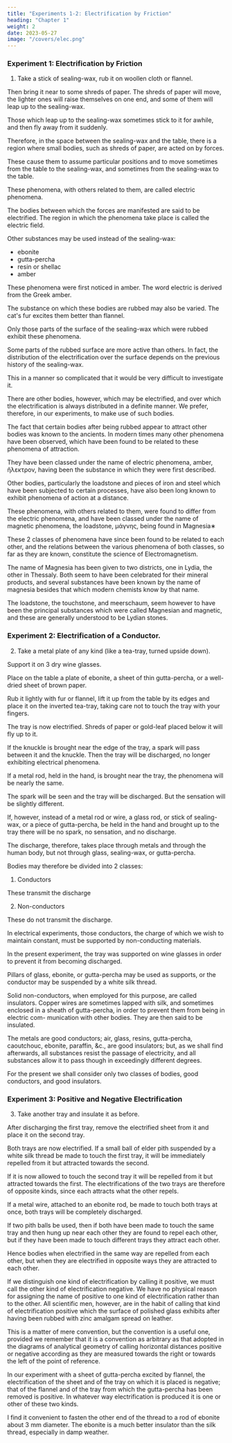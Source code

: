 ```yaml
---
title: "Experiments 1-2: Electrification by Friction"
heading: "Chapter 1"
weight: 2
date: 2023-05-27
image: "/covers/elec.png"
---
```



### Experiment 1: Electrification by Friction

1. Take a stick of sealing-wax, rub it on woollen cloth or flannel.

Then bring it near to some shreds of paper. The shreds of paper will move, the lighter ones will raise themselves on one end, and some of them will leap up to the sealing-wax. 

Those which leap up to the sealing-wax sometimes stick to it for awhile, and then fly away from it suddenly.

Therefore, in the space between the sealing-wax and the table, there is a region where small bodies, such as shreds of paper, are acted on by forces.

These cause them to assume particular positions and to move sometimes from the table to the sealing-wax, and sometimes from the sealing-wax to the table.

These phenomena, with others related to them, are called electric phenomena. 

The bodies between which the forces are manifested are said to be electrified. The region in which the phenomena take place is called the electric field.

Other substances may be used instead of the sealing-wax:
- ebonite
- gutta-percha
- resin or shellac
- amber

These phenomena were first noticed in amber. The word electric is derived from the Greek amber. 


The substance on which these bodies are rubbed may also be varied. The cat's fur excites them better than flannel.

Only those parts of the surface of the sealing-wax which were rubbed exhibit these phenomena.

Some parts of the rubbed surface are more active than others. In fact, the distribution of the electrification over the surface depends on the previous history of the sealing-wax.

This in a manner so complicated that it would be very difficult to investigate it.

There are other bodies, however, which may be electrified, and over which the electrification is always distributed in a definite manner. We prefer, therefore, in our experiments, to make use of such bodies.

The fact that certain bodies after being rubbed appear to attract other bodies was known to the ancients. In modern times many other phenomena have been observed, which have been found to be related to these phenomena of attraction.

They have been classed under the name of electric phenomena, amber, ἤλεκτρον, having been the substance in which they were first described.


Other bodies, particularly the loadstone and pieces of iron and steel which have been subjected to certain processes, have also been long known to exhibit phenomena of action at a distance.

These phenomena, with others related to them, were found to differ from the electric phenomena, and have been classed under the name of magnetic phenomena, the loadstone, μάγνης, being found in Magnesia∗

These 2 classes of phenomena have since been found to be related to each other, and the relations between the various phenomena of both classes, so far as they are known, constitute the science of Electromagnetism.

The name of Magnesia has been given to two districts, one in Lydia, the other in Thessaly. Both seem to have been celebrated for their mineral products, and several substances have been known by the name of magnesia besides that which modern chemists know by that name. 

The loadstone, the touchstone, and meerschaum, seem however to have been the principal substances which were called Magnesian and magnetic, and these are generally understood to be Lydian stones.


### Experiment 2: Electrification of a Conductor.

2. Take a metal plate of any kind (like a tea-tray, turned upside down).

Support it on 3 dry wine glasses. 

Place on the table a plate of ebonite, a sheet of thin gutta-percha, or a well-dried sheet of brown paper.

Rub it lightly with fur or flannel, lift it up from the table by its edges and place it on the inverted tea-tray, taking care not to touch the tray with your fingers.

The tray is now electrified. Shreds of paper or gold-leaf placed below it will fly up to it.

If the knuckle is brought near the edge of the tray, a spark will pass between it and the knuckle. Then the tray will be discharged, no longer exhibiting electrical phenomena.

If a metal rod, held in the hand, is brought near the tray, the phenomena will be nearly the same.

The spark will be seen and the tray will be discharged. But the sensation will be slightly different.

If, however, instead of a metal rod or wire, a glass rod, or stick of sealing- wax, or a piece of gutta-percha, be held in the hand and brought up to the tray there will be no spark, no sensation, and no discharge.

The discharge, therefore, takes place through metals and through the human body, but not through glass, sealing-wax, or gutta-percha. 

Bodies may therefore be divided into 2 classes:

1. Conductors

These transmit the discharge

2. Non-conductors

These do not transmit the discharge.

In electrical experiments, those conductors, the charge of which we wish to maintain constant, must be supported by non-conducting materials.

In the present experiment, the tray was supported on wine glasses in order to prevent it from becoming discharged.

Pillars of glass, ebonite, or gutta-percha may be used as supports, or the conductor may be suspended by a white silk thread. 

Solid non-conductors, when employed for this purpose, are called insulators. Copper wires are sometimes lapped with silk, and sometimes enclosed in a sheath of gutta-percha, in order to prevent them from being in electric com- munication with other bodies. They are then said to be insulated.

The metals are good conductors; air, glass, resins, gutta-percha, caoutchouc, ebonite, paraffin, &c., are good insulators; but, as we shall find afterwards, all substances resist the passage of electricity, and all substances allow it to pass though in exceedingly different degrees. 

For the present we shall consider only two classes of bodies, good conductors, and good insulators.


### Experiment 3: Positive and Negative Electrification

3. Take another tray and insulate it as before.

After discharging the first tray, remove the electrified sheet from it and place it on the second tray.

Both trays are now electrified. If a small ball of elder pith suspended by a white silk thread be made to touch the first tray, it will be immediately repelled from it but attracted towards the second. 

If it is now allowed to touch the second tray it will be repelled from it but attracted towards the first. The electrifications of the two trays are therefore of opposite kinds, since each attracts what the other repels.

If a metal wire, attached to an ebonite rod, be made to touch both trays at once, both trays will be completely discharged. 

If two pith balls be used, then if both have been made to touch the same tray and then hung up near each other they are found to repel each other, but if they have been made to touch different trays they attract each other.

Hence bodies when electrified in the same way are repelled from each other, but when they are electrified in opposite ways they are attracted to each other.

If we distinguish one kind of electrification by calling it positive, we must call the other kind of electrification negative. We have no physical reason for assigning the name of positive to one kind of electrification rather than to the other. All scientific men, however, are in the habit of calling that kind of electrification positive which the surface of polished glass exhibits after having been rubbed with zinc amalgam spread on leather. 

This is a matter of mere convention, but the convention is a useful one, provided we remember that it is a convention as arbitrary as that adopted in the diagrams of analytical geometry of calling horizontal distances positive or negative according as they are measured towards the right or towards the left of the point of reference.

In our experiment with a sheet of gutta-percha excited by flannel, the electrification of the sheet and of the tray on which it is placed is negative; that of the flannel and of the tray from which the gutta-percha has been removed is positive. In whatever way electrification is produced it is one or other of these two kinds.


I find it convenient to fasten the other end of the thread to a rod of ebonite about 3 mm diameter. The ebonite is a much better insulator than the silk thread, especially in damp weather.

<!-- THE ELECTROPHORUS -->

